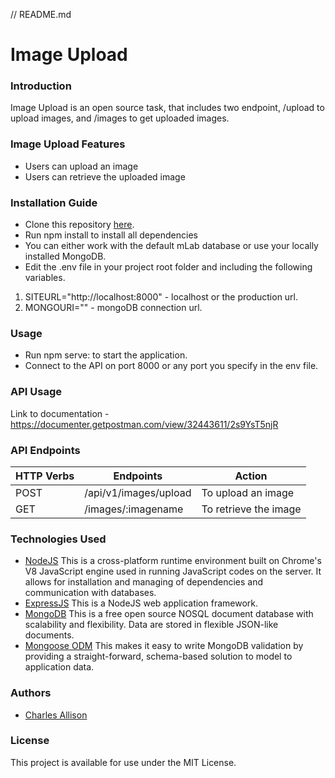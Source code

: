// README.md

# Image Upload

### Introduction

Image Upload is an open source task, that includes two endpoint, /upload to upload images, and /images to get uploaded images.

### Image Upload Features

- Users can upload an image
- Users can retrieve the uploaded image

### Installation Guide

- Clone this repository [here](https://github.com/allisoncharles/image-upload.git).
- Run npm install to install all dependencies
- You can either work with the default mLab database or use your locally installed MongoDB.
- Edit the .env file in your project root folder and including the following variables.

1. SITEURL="http://localhost:8000" - localhost or the production url.
2. MONGOURI="" - mongoDB connection url.

### Usage

- Run npm serve: to start the application.
- Connect to the API on port 8000 or any port you specify in the env file.

### API Usage
Link to documentation - https://documenter.getpostman.com/view/32443611/2s9YsT5njR

### API Endpoints

| HTTP Verbs | Endpoints             | Action                |
| ---------- | --------------------- | --------------------- |
| POST       | /api/v1/images/upload | To upload an image    |
| GET        | /images/:imagename    | To retrieve the image |

### Technologies Used

- [NodeJS](https://nodejs.org/) This is a cross-platform runtime environment built on Chrome's V8 JavaScript engine used in running JavaScript codes on the server. It allows for installation and managing of dependencies and communication with databases.
- [ExpressJS](https://www.expresjs.org/) This is a NodeJS web application framework.
- [MongoDB](https://www.mongodb.com/) This is a free open source NOSQL document database with scalability and flexibility. Data are stored in flexible JSON-like documents.
- [Mongoose ODM](https://mongoosejs.com/) This makes it easy to write MongoDB validation by providing a straight-forward, schema-based solution to model to application data.

### Authors

- [Charles Allison](https://github.com/allisoncharles)

### License

This project is available for use under the MIT License.
